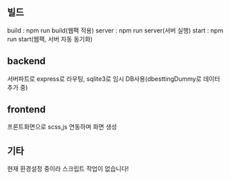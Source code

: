 
## 빌드

build : npm run build(웹팩 적용)
server : npm run server(서버 실행)
start : npm run start(웹팩, 서버 자동 동기화)

## backend

서버파트로 express로 라우팅, sqlite3로 임시 DB사용(dbesttingDummy로 데이터 추가 중)


## frontend

프론트화면으로 scss,js 연동하며 화면 생성

## 기타
현재 환경설정 중이라 스크립트 작업이 없습니다!